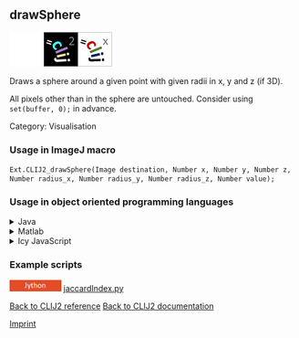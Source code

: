 ## drawSphere
<img src="images/mini_empty_logo.png"/><img src="images/mini_clij2_logo.png"/><img src="images/mini_clijx_logo.png"/>

Draws a sphere around a given point with given radii in x, y and z (if 3D). 

 All pixels other than in the sphere are untouched. Consider using `set(buffer, 0);` in advance.

Category: Visualisation

### Usage in ImageJ macro
```
Ext.CLIJ2_drawSphere(Image destination, Number x, Number y, Number z, Number radius_x, Number radius_y, Number radius_z, Number value);
```


### Usage in object oriented programming languages



<details>

<summary>
Java
</summary>
<pre class="highlight">// init CLIJ and GPU
import net.haesleinhuepf.clij2.CLIJ2;
import net.haesleinhuepf.clij.clearcl.ClearCLBuffer;
CLIJ2 clij2 = CLIJ2.getInstance();

// get input parameters
destination = clij2.create();
float x = 1.0;
float y = 2.0;
float z = 3.0;
float radius_x = 4.0;
float radius_y = 5.0;
float radius_z = 6.0;
float value = 7.0;
</pre>

<pre class="highlight">
// Execute operation on GPU
clij2.drawSphere(destination, x, y, z, radius_x, radius_y, radius_z, value);
</pre>

<pre class="highlight">
// show result
destinationImagePlus = clij2.pull(destination);
destinationImagePlus.show();

// cleanup memory on GPU
clij2.release(destination);
</pre>

</details>



<details>

<summary>
Matlab
</summary>
<pre class="highlight">% init CLIJ and GPU
clij2 = init_clatlab();

% get input parameters
destination = clij2.create();
x = 1.0;
y = 2.0;
z = 3.0;
radius_x = 4.0;
radius_y = 5.0;
radius_z = 6.0;
value = 7.0;
</pre>

<pre class="highlight">
% Execute operation on GPU
clij2.drawSphere(destination, x, y, z, radius_x, radius_y, radius_z, value);
</pre>

<pre class="highlight">
% show result
destination = clij2.pullMat(destination)

% cleanup memory on GPU
clij2.release(destination);
</pre>

</details>



<details>

<summary>
Icy JavaScript
</summary>
<pre class="highlight">// init CLIJ and GPU
importClass(net.haesleinhuepf.clicy.CLICY);
importClass(Packages.icy.main.Icy);

clij2 = CLICY.getInstance();

// get input parameters
destination = clij2.create();
x = 1.0;
y = 2.0;
z = 3.0;
radius_x = 4.0;
radius_y = 5.0;
radius_z = 6.0;
value = 7.0;
</pre>

<pre class="highlight">
// Execute operation on GPU
clij2.drawSphere(destination, x, y, z, radius_x, radius_y, radius_z, value);
</pre>

<pre class="highlight">
// show result
destination_sequence = clij2.pullSequence(destination)
Icy.addSequence(destination_sequence);
// cleanup memory on GPU
clij2.release(destination);
</pre>

</details>





### Example scripts
<a href="https://github.com/clij/clij2-docs/blob/master/src/main/jython/jaccardIndex.py"><img src="images/language_jython.png" height="20"/></a> [jaccardIndex.py](https://github.com/clij/clij2-docs/blob/master/src/main/jython/jaccardIndex.py)  


[Back to CLIJ2 reference](https://clij.github.io/clij2-docs/reference)
[Back to CLIJ2 documentation](https://clij.github.io/clij2-docs)

[Imprint](https://clij.github.io/imprint)
